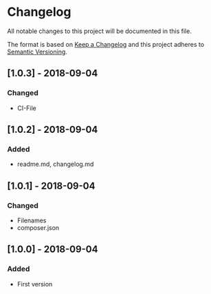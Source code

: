 # Changelog
All notable changes to this project will be documented in this file.

The format is based on [Keep a Changelog](http://keepachangelog.com/en/1.0.0/)
and this project adheres to [Semantic Versioning](http://semver.org/spec/v2.0.0.html).

## [1.0.3] - 2018-09-04
### Changed
- CI-File

## [1.0.2] - 2018-09-04
### Added
- readme.md, changelog.md

## [1.0.1] - 2018-09-04
### Changed
- Filenames
- composer.json

## [1.0.0] - 2018-09-04
### Added
- First version
